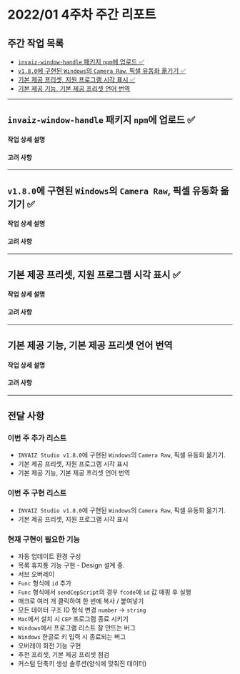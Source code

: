 # 2022/01 4주차 주간 리포트

## 주간 작업 목록

- [`invaiz-window-handle` 패키지 `npm`에 업로드 ✅](#invaiz-window-handle-패키지-npm에-업로드-)
- [`v1.8.0`에 구현된 `Windows`의 `Camera Raw`, 픽셀 유동화 옮기기 ✅](#v1.8.0에-구현된-windows의-camera-raw-픽셀-유동화-옮기기-)
- [기본 제공 프리셋, 지원 프로그램 시각 표시 ✅](#기본-제공-프리셋-지원-프로그램-시각-표시-)
- [기본 제공 기능, 기본 제공 프리셋 언어 번역](#기본-제공-기능-기본-제공-프리셋-언어-번역-)

---

## `invaiz-window-handle` 패키지 `npm`에 업로드 ✅

#### 작업 상세 설명

#### 고려 사항

---

## `v1.8.0`에 구현된 `Windows`의 `Camera Raw`, 픽셀 유동화 옮기기 ✅

#### 작업 상세 설명

#### 고려 사항

---

## 기본 제공 프리셋, 지원 프로그램 시각 표시 ✅

#### 작업 상세 설명

#### 고려 사항

---

## 기본 제공 기능, 기본 제공 프리셋 언어 번역

#### 작업 상세 설명

#### 고려 사항

---

## 전달 사항

### 이번 주 추가 리스트

- `INVAIZ Studio v1.8.0`에 구현된 `Windows`의 `Camera Raw`, 픽셀 유동화 옮기기.
- 기본 제공 프리셋, 지원 프로그램 시각 표시
- 기본 제공 기능, 기본 제공 프리셋 언어 번역

### 이번 주 구현 리스트

- `INVAIZ Studio v1.8.0`에 구현된 `Windows`의 `Camera Raw`, 픽셀 유동화 옮기기.
- 기본 제공 프리셋, 지원 프로그램 시각 표시

### 현재 구현이 필요한 기능

- 자동 업데이트 환경 구성
- 목록 휴지통 기능 구현 - Design 설계 중.
- 서브 오버레이
- `Func` 형식에 `id` 추가
- `Func` 형식에서 `sendCepScript`의 경우 `fcode`에 `id` 값 매핑 후 실행
- 매크로 여러 개 클릭하여 한 번에 복사 / 붙여넣기
- 모든 데이터 구조 ID 형식 변경 `number` -> `string`
- `Mac`에서 설치 시 `CEP` 프로그램 종료 시키기
- `Windows`에서 프로그램 리스트 잘 안뜨는 버그
- `Windows` 한글로 키 입력 시 종료되는 버그
- 오버레이 회전 기능 구현
- 추천 프리셋, 기본 제공 프리셋 점검
- 커스텀 단축키 생성 솔루션(양식에 맞춰진 데이터)
